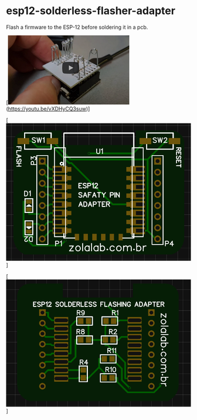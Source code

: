 # esp12-solderless-flasher-adapter
Flash a firmware to the ESP-12 before soldering it in a pcb.

[![Watch the video](https://github.com/egzola/esp12-solderless-flasher-adapter/blob/master/esp12adapter.png?raw=true)(https://youtu.be/vXDHyCQ3suw)]

[![PCB TOP VIEW](https://github.com/egzola/esp12-solderless-flasher-adapter/blob/master/ESP12%20SOLDERLESS%20FLASHING%20ADAPTER%20TOP.png?raw=true)]

[![PCB BOTTOM VIEW](https://github.com/egzola/esp12-solderless-flasher-adapter/blob/master/ESP12%20SOLDERLESS%20FLASHING%20ADAPTER%20BOTTOM.png?raw=true)]



